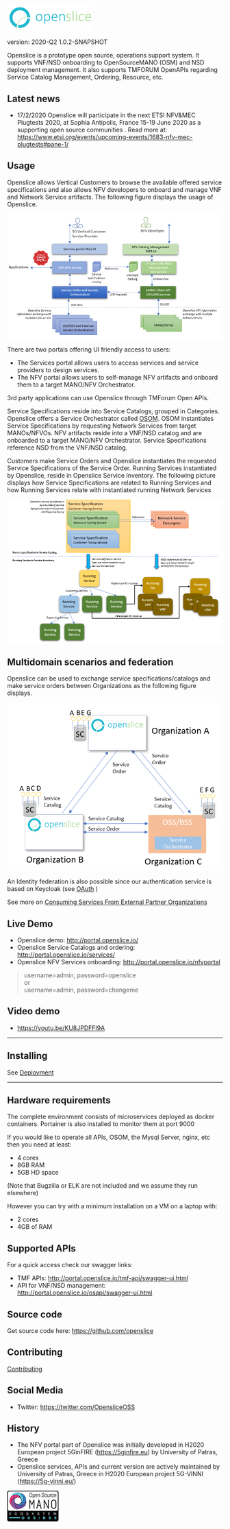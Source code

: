 <img src="images/openslice_logo.png" alt="drawing" width="200"/>

version: 2020-Q2 1.0.2-SNAPSHOT

Openslice is a prototype open source, operations support system. It supports VNF/NSD onboarding to OpenSourceMANO (OSM) and NSD deployment management. It also supports TMFORUM OpenAPIs regarding Service Catalog Management, Ordering, Resource, etc.


## Latest news

* 17/2/2020 Openslice will participate in the next ETSI NFV&MEC Plugtests 2020, at Sophia Antipolis, France  15-19 June 2020 as a supporting open source communities . Read more at: <https://www.etsi.org/events/upcoming-events/1683-nfv-mec-plugtests#pane-1/> 

## Usage

Openslice allows Vertical Customers to browse the available offered service specifications and also allows NFV developers to onboard and manage VNF and Network Service artifacts. 
The following figure displays the usage of Openslice.

[![Openslice  usage](./images/index_intro_architecture.png)](./images/index_intro_architecture.png)


There are two portals offering UI friendly access to users:

* The Services portal allows users to access services and service providers to design services. 
* The NFV portal allows users to self-manage NFV artifacts and onboard them to a target MANO/NFV Orchestrator.

3rd party applications can use Openslice through TMForum Open APIs.

Service Specifications reside into Service Catalogs, grouped in Categories. Openslice offers a Service Orchestrator called [OSOM](./architecture/osom.md). OSOM instantiates Service Specifications by requesting Network Services from target MANOs/NFVOs. NFV artifacts reside into a VNF/NSD catalog and are onboarded to a target MANO/NFV Orchestrator. Service Specifications reference NSD from the VNF/NSD catalog. 

Customers make Service Orders and Openslice instantiates the requested Service Specifications of the Service Order. Running Services instantiated by Openslice, reside in Openslice Service Inventory. The following picture displays how Service Specifications are related to Running Services and how Running Services relate with instantiated running Network Services

[![Openslice  Service Specification instantiation](./images/service_specification_instantiation.png)](./images/service_specification_instantiation.png)


## Multidomain scenarios and federation

Openslice can be used to exchange service specifications/catalogs and make service orders between Organizations as the following figure displays.

[![Openslice  Service Specification instantiation](./images/multi-domain-organizations.png)](./images/multi-domain-organizations.png)

An Identity federation is also possible since our authentication service is based on Keycloak (see [OAuth](./architecture/oauth.md) )

See more on [Consuming Services From External Partner Organizations](./consumingServicesFromExternalPartners.md)


## Live Demo

* Openslice demo: <http://portal.openslice.io/>
* Openslice Service Catalogs and ordering: <http://portal.openslice.io/services/>
* Openslice NFV Services onboarding: <http://portal.openslice.io/nfvportal>
> username=admin, password=openslice <br> or <br>username=admin, password=changeme


## Video demo

* <https://youtu.be/KU8JPDFFl9A>

---

## Installing

See [Deployment](./deployment.md)

---

## Hardware requirements

The complete environment consists of  microservices deployed as docker containers. Portainer is also installed to monitor them at port 9000

If you would like to operate all APIs, OSOM, the Mysql Server, nginx, etc then you need at least:

- 4 cores
- 8GB RAM
- 5GB HD space

(Note that Bugzilla or ELK are not included and we assume they run elsewhere)

However you can try with a minimum installation on a VM on a laptop with:

- 2 cores
- 4GB of RAM  

 

## Supported APIs

For a quick access check our swagger links:

* TMF APIs: <http://portal.openslice.io/tmf-api/swagger-ui.html>
* API for VNF/NSD management: <http://portal.openslice.io/osapi/swagger-ui.html>

## Source code

Get source code here: <https://github.com/openslice>

## Contributing

[Contributing](./contributing/developing.md)

## Social Media

* Twitter: <https://twitter.com/OpensliceOSS>

## History

* The NFV portal part of Openslice was initially developed in H2020 European project 5GinFIRE (https://5ginfire.eu)  by University of Patras, Greece
* Openslice services, APIs and current version are actively maintained by University of Patras, Greece in H2020 European project 5G-VINNI (https://5g-vinni.eu/)


[![Part of OSM Ecosystem](./images/osm_ecosystem_ossbss.png)](https://osm.etsi.org/wikipub/index.php/OSS_BSS)

